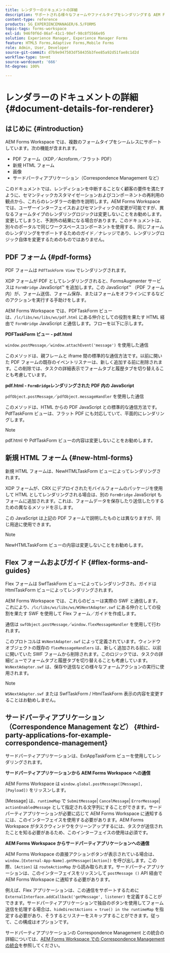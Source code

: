 ```yaml
---
title: レンダラーのドキュメントの詳細
description: サポートされる様々なフォームやファイルタイプをレンダリングする AEM Forms Workspace のレンダーの動作方法についての概念情報。
content-type: reference
products: SG_EXPERIENCEMANAGER/6.5/FORMS
topic-tags: forms-workspace
exl-id: 946f0f6d-86af-41c1-98ef-98c8f5566e95
solution: Experience Manager, Experience Manager Forms
feature: HTML5 Forms,Adaptive Forms,Mobile Forms
role: Admin, User, Developer
source-git-commit: d7b9e947503df58435b3fee85a92d51fae8c1d2d
workflow-type: tm+mt
source-wordcount: '666'
ht-degree: 100%

---
```


# レンダラーのドキュメントの詳細 {#document-details-for-renderer}

## はじめに {#introduction}

AEM Forms Workspace では、複数のフォームタイプをシームレスにサポートしています。次の機能が含まれます。

* PDF フォーム（XDP／Acroform／フラット PDF）
* 新規 HTML フォーム
* 画像
* サードパーティアプリケーション（Correspondence Management など）

このドキュメントでは、レンディションを中断することなく顧客の要件を満たすように、セマンティックカスタマイゼーションおよびコンポーネントの再利用の観点から、これらのレンダラーの動作を説明します。AEM Forms Workspace では、ユーザーインターフェイスおよびセマンティックの変更が可能ですが、異なるフォームタイプのレンダリングロジックは変更しないことをお勧めします。変更してしまうと、予測外の結果になる場合があります。このドキュメントは、別々のポータルで同じワークスペースコンポーネントを使用する、同じフォームのレンダリングをサポートするためのガイド／ナレッジであり、レンダリングロジック自体を変更するためのものではありません。

## PDF フォーム {#pdf-forms}

PDF フォームは `PdfTaskForm View` でレンダリングされます。

XDP フォームが PDF としてレンダリングされると、FormsAugmenter サービスは `FormBridge` JavaScript™ を追加します。この JavaScript™ （PDF フォーム内）が、フォーム送信、フォーム保存、またはフォームをオフラインにするなどのアクションを実行する手助けをします。

AEM Forms Workspace では、PDFTaskForm ビューは、`/lc/libs/ws/libs/ws/pdf.html` にある仲介としての役割を果たす HTML 経由で `FormBridge` JavaScript と通信します。フローを以下に示します。

**PDFTaskForm ビュー - pdf.html**

`window.postMessage`／`window.attachEvent('message')` を使用した通信

このメソッドは、親フレームと iframe 間の標準的な通信方法です。以前に開いた PDF フォームの既存のイベントリスナーは、新しく追加する前に削除されます。この削除では、タスクの詳細表示でフォームタブと履歴タブを切り替えることも考慮しています。

**pdf.html - `FormBridge`レンダリングされた PDF 内の JavaScript**

`pdfObject.postMessage`／`pdfObject.messageHandler` を使用した通信

このメソッドは、HTML からの PDF JavaScript との標準的な通信方法です。PdfTaskForm ビューは、フラット PDF にも対応していて、平面的にレンダリングします。

>[!NOTE]
>
>pdf.html や PdfTaskForm ビューの内容は変更しないことをお勧めします。

## 新規 HTML フォーム {#new-html-forms}

新規 HTML フォームは、NewHTMLTaskForm ビューによってレンダリングされます。

XDP フォームが、CRX にデプロイされたモバイルフォームのパッケージを使用して HTML としてレンダリングされる場合は、別の `FormBridge` JavaScript もフォームに追加されます。これは、フォームデータを保存したり送信したりするための異なるメソッドを示します。

この JavaScript は上記の PDF フォームで説明したものとは異なりますが、同じ用途に使用できます。

>[!NOTE]
>
>NewHTMLTaskForm ビューの内容は変更しないことをお勧めします。

## Flex フォームおよびガイド {#flex-forms-and-guides}

Flex フォームは SwfTaskForm ビューによってレンダリングされ、ガイドは HtmlTaskForm ビューによってレンダリングされます。

AEM Forms Workspace では、これらのビューは実際の SWF と通信します。これにより、`/lc/libs/ws/libs/ws/WSNextAdapter.swf` にある仲介としての役割を果たす SWF を使用して Flex フォーム／ガイドを作成します。

通信は `swfObject.postMessage`／`window.flexMessageHandler` を使用して行われます。

このプロトコルは `WsNextAdapter.swf` によって定義されています。ウィンドウオブジェクトの既存の `flexMessageHandlers` は、新しく追加される前に、以前に開いていた SWF フォームから削除されます。このロジックでは、タスクの詳細ビューでフォームタブと履歴タブを切り替えることも考慮しています。`WsNextAdapter.swf` は、保存や送信などの様々なフォームアクションの実行に使用されます。

>[!NOTE]
>
>`WSNextAdapter.swf` または SwfTaskForm / HtmlTaskForm 表示の内容を変更することはお勧めしません。

## サードパーティアプリケーション（Correspondence Management など） {#third-party-applications-for-example-correspondence-management}

サードパーティアプリケーションは、ExtAppTaskForm ビューを使用してレンダリングされます。

**サードパーティアプリケーションから AEM Forms Workspace への通信**

AEM Forms Workspace は `window.global.postMessage([Message],[Payload])` をリッスンします。

[Message] は、`runtimeMap` で `SubmitMessage`| `CancelMessage`| `ErrorMessage`| `actionEnabledMessage` として指定される文字列にすることができます。サードパーティアプリケーションが必要に応じて AEM Forms Workspace に通知するには、このインターフェイスを使用する必要があります。AEM Forms Workspace がタスクウィンドウをクリーンアップするには、タスクが送信されたことを知る必要があるため、このインターフェイスの使用は必須です。

**AEM Forms Workspace からサードパーティアプリケーションへの通信**

AEM Forms Workspace の直接アクションボタンが表示されている場合は、`window.[External-App-Name].getMessage([Action])` を呼び出します。この際、`[Action]` は `routeActionMap` から読み取られます。サードパーティアプリケーションは、このインターフェイスをリッスンして `postMessage ()` API 経由で AEM Forms Workspace に通知する必要があります。

例えば、Flex アプリケーションは、この通信をサポートするために `ExternalInterface.addCallback('getMessage', listener)` を定義することができます。サードパーティアプリケーションで独自のボタンを使用してフォーム送信を処理する場合は、`hideDirectActions = true() in the runtimeMap` を指定する必要があり、そうするとリスナーをスキップすることができます。従って、この構成はオプションです。

サードパーティアプリケーションの Correspondence Management との統合の詳細については、[AEM Forms Workspace での Correspondence Management の統合](/help/forms/using/integrating-correspondence-management-html-workspace.md)を参照してください。
